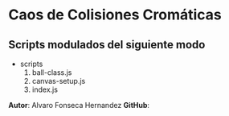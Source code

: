 # Caos de Colisiones Cromáticas 

 ## Scripts modulados del siguiente modo

* scripts
    1. ball-class.js
    2. canvas-setup.js
    3. index.js

**Autor**: Alvaro Fonseca Hernandez
**GitHub**: 


